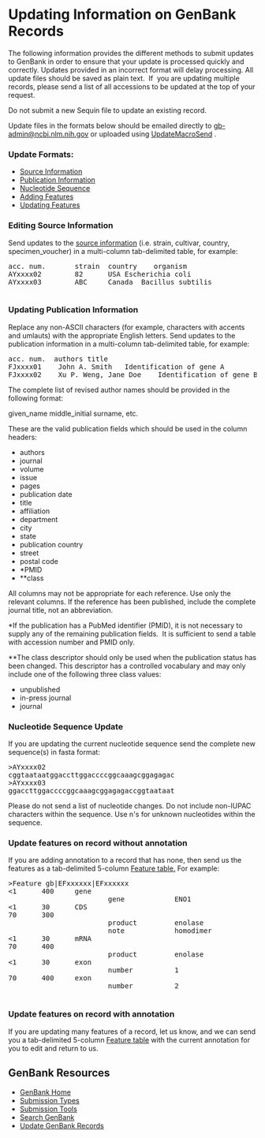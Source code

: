 <meta http-equiv="Content-Type" content="text/html; charset=utf-8">  <meta name="node-id" content="823"> <meta name="revision-id" content="29156"> <meta name="cms-base-url" content="http://cms.ncbi.nlm.nih.gov"> <meta name="cms-view-url" content="http://cms.ncbi.nlm.nih.gov/genbank/update"> <meta name="cms-edit-url" content="http://cms.ncbi.nlm.nih.gov/node/823/edit"> <meta name="created" content="2011-02-22T16:51:40-05:00"> <meta name="modified" content="2015-09-08T10:55:01-04:00"> <meta name="publication-date" content="2011-02-22T16:51:40-05:00"> <meta name="author" content="darjidm"> <meta name="subsite" content="genbank"> <meta name="path" content="genbank/update"> <meta name="node-type" content="page"> <meta name="jira-ticket" content=""> <meta name="cms-tags" content="">  <meta name="" content=""> <link type="text/css" rel="stylesheet" href="/core/assets/genbank/css/genbank.css"> <title>How to Update</title>

<div class="node clear-block">

<div class="content">

# Updating Information on GenBank Records

The following information provides the different methods to submit updates to GenBank in order to ensure that your update is processed quickly and correctly. Updates provided in an incorrect format will delay processing. All update files should be saved as plain text.  If  you are updating multiple records, please send a list of all accessions to be updated at the top of your request.

Do not submit a new Sequin file to update an existing record.

Update files in the formats below should be emailed directly to [gb-admin@ncbi.nlm.nih.gov](mailto:gb-admin@ncbi.nlm.nih.gov) or uploaded using [UpdateMacroSend](/projects/GenBankUpdate/genbank_update.cgi) .

### Update Formats:

*   [Source Information](#source)
*   [Publication Information](#pub)
*   [Nucleotide Sequence](#sequence)
*   [Adding Features](#new_feats)
*   [Updating Features](#upd_feats)

### Editing Source Information

Send updates to the [source information](//www.ncbi.nlm.nih.gov/Sequin/modifiers.html) (i.e. strain, cultivar, country, specimen_voucher) in a multi-column tab-delimited table, for example:

<pre>acc. num.       strain  country	organism
AYxxxx02        82      USA	Escherichia coli
AYxxxx03        ABC     Canada	Bacillus subtilis

</pre>

### Updating Publication Information

Replace any non-ASCII characters (for example, characters with accents and umlauts) with the appropriate English letters. Send updates to the publication information in a multi-column tab-delimited table, for example:

<pre>acc. num.	authors	title
FJxxxx01	John A. Smith	Identification of gene A	
FJxxxx02	Xu P. Weng, Jane Doe	Identification of gene B
</pre>

The complete list of revised author names should be provided in the following format:

given_name middle_initial surname, etc.

These are the valid publication fields which should be used in the column headers:

*   authors
*   journal
*   volume
*   issue
*   pages
*   publication date
*   title
*   affiliation
*   department
*   city
*   state
*   publication country
*   street
*   postal code
*   *PMID
*   **class

All columns may not be appropriate for each reference. Use only the relevant columns. If the reference has been published, include the complete journal title, not an abbreviation.

*If the publication has a PubMed identifier (PMID), it is not necessary to supply any of the remaining publication fields.  It is sufficient to send a table with accession number and PMID only.

**The class descriptor should only be used when the publication status has been changed. This descriptor has a controlled vocabulary and may only include one of the following three class values:

*   unpublished
*   in-press journal
*   journal

### Nucleotide Sequence Update

If you are updating the current nucleotide sequence send the complete new sequence(s) in fasta format:

<pre>>AYxxxx02
cggtaataatggaccttggaccccggcaaagcggagagac
>AYxxxx03
ggaccttggaccccggcaaagcggagagaccggtaataat 
</pre>

Please do not send a list of nucleotide changes. Do not include non-IUPAC characters within the sequence. Use n's for unknown nucleotides within the sequence.

### Update features on record without annotation

If you are adding annotation to a record that has none, then send us the features as a tab-delimited 5-column [Feature table.](http://www.ncbi.nlm.nih.gov/Sequin/table.html) For example:

<pre>>Feature gb|EFxxxxxx|EFxxxxxx
<1      400     gene
                        gene            ENO1
<1      30      CDS
70      300
                        product         enolase
                        note            homodimer
<1      30      mRNA
70      400
                        product         enolase
<1      30      exon
                        number          1
70      400     exon
                        number          2

</pre>

### Update features on record with annotation

If you are updating many features of a record, let us know, and we can send you a tab-delimited 5-column [Feature table](http://www.ncbi.nlm.nih.gov/Sequin/table.html) with the current annotation for you to edit and return to us.

</div>

</div>

<div id="shared-content-1" nid="1092">

<div class="rightnav">

## GenBank Resources

*   [GenBank Home](/~/)
*   [Submission Types](/~/submit_types)
*   [Submission Tools](/~/submit)
*   [Search GenBank](http://www.ncbi.nlm.nih.gov/nuccore/)
*   [Update GenBank Records](/~/update)

</div>

</div>